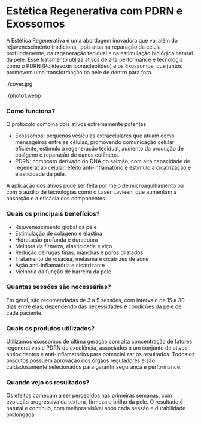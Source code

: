 <!-- title:start -->
# Estética Regenerativa com PDRN e Exossomos
<!-- title:end -->
<!-- description:start -->
A Estética Regenerativa é uma abordagem inovadora que vai além do rejuvenescimento tradicional, pois atua na reparação da célula profundamente, na regeneração tecidual e na estimulação biológica natural da pele. Esse tratamento utiliza ativos de alta performance e tecnologia como o PDRN (Polidesoxirribonucleotídeo) e os Exossomos, que juntos promovem uma transformação na pele de dentro para fora.
<!-- description:end -->
<!-- cover:start -->
./cover.jpg
<!-- cover:end -->

<!-- photo1:start -->
./photo1.webp
<!-- photo1:end -->
<!-- faq:start -->
### Como funciona?  
O protocolo combina dois ativos extremamente potentes:  
- Exossomos: pequenas vesículas extracelulares que atuam como mensageiros entre as células, promovendo comunicação celular eficiente, estímulo à regeneração tecidual, aumento da produção de colágeno e reparação de danos cutâneos.  
- PDRN: composto derivado do DNA do salmão, com alta capacidade de regeneração celular, efeito anti-inflamatório e estímulo à cicatrização e elasticidade da pele.  

A aplicação dos ativos pode ser feita por meio de microagulhamento ou com o auxílio de tecnologias como o Laser Lavieen, que aumentam a absorção e a eficácia dos componentes.
<!-- faq:end -->
<!-- faq:start -->
### Quais os principais benefícios?  
- Rejuvenescimento global da pele  
- Estimulação de colágeno e elastina  
- Hidratação profunda e duradoura  
- Melhora da firmeza, elasticidade e viço  
- Redução de rugas finas, manchas e poros dilatados  
- Tratamento de rosácea, melasma e cicatrizes de acne  
- Ação anti-inflamatória e cicatrizante  
- Melhoria da função de barreira da pele  
<!-- faq:end -->
<!-- faq:start -->
### Quantas sessões são necessárias?  
Em geral, são recomendadas de 3 a 5 sessões, com intervalo de 15 a 30 dias entre elas, dependendo das necessidades e condições da pele de cada paciente.
<!-- faq:end -->
<!-- faq:start -->
### Quais os produtos utilizados?  
Utilizamos exossomos de última geração com alta concentração de fatores regenerativos e PDRN de excelência, associados a um conjunto de ativos antioxidantes e anti-inflamatórios para potencializar os resultados. Todos os produtos possuem aprovação dos órgãos reguladores e são cuidadosamente selecionados para garantir segurança e performance.
<!-- faq:end -->
<!-- faq:start -->
### Quando vejo os resultados?  
Os efeitos começam a ser percebidos nas primeiras semanas, com evolução progressiva da textura, firmeza e brilho da pele. O resultado é natural e contínuo, com melhora visível após cada sessão e durabilidade prolongada.
<!-- faq:end -->
